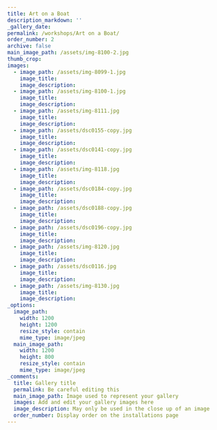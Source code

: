 ```yaml
---
title: Art on a Boat
description_markdown: ''
_gallery_date:
permalink: /workshops/Art on a Boat/
order_number: 2
archive: false
main_image_path: /assets/img-8100-2.jpg
thumb_crop:
images:
  - image_path: /assets/img-8099-1.jpg
    image_title:
    image_description:
  - image_path: /assets/img-8100-1.jpg
    image_title:
    image_description:
  - image_path: /assets/img-8111.jpg
    image_title:
    image_description:
  - image_path: /assets/dsc0155-copy.jpg
    image_title:
    image_description:
  - image_path: /assets/dsc0141-copy.jpg
    image_title:
    image_description:
  - image_path: /assets/img-8118.jpg
    image_title:
    image_description:
  - image_path: /assets/dsc0184-copy.jpg
    image_title:
    image_description:
  - image_path: /assets/dsc0188-copy.jpg
    image_title:
    image_description:
  - image_path: /assets/dsc0196-copy.jpg
    image_title:
    image_description:
  - image_path: /assets/img-8120.jpg
    image_title:
    image_description:
  - image_path: /assets/dsc0116.jpg
    image_title:
    image_description:
  - image_path: /assets/img-8130.jpg
    image_title:
    image_description:
_options:
  image_path:
    width: 1200
    height: 1200
    resize_style: contain
    mime_type: image/jpeg
  main_image_path:
    width: 1200
    height: 800
    resize_style: contain
    mime_type: image/jpeg
_comments:
  title: Gallery title
  permalink: Be careful editing this
  main_image_path: Image used to represent your gallery
  images: Add and edit your gallery images here
  image_description: May only be used in the close up of an image
  order_number: Display order on the installations page
---
```


